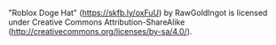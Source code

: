 "Roblox Doge Hat" (https://skfb.ly/oxFuU) by RawGoldIngot is licensed under Creative Commons Attribution-ShareAlike (http://creativecommons.org/licenses/by-sa/4.0/).